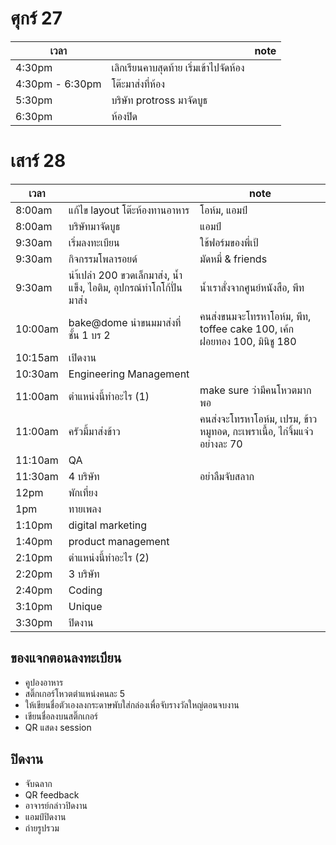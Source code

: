 # ศุกร์ 27
| เวลา | | note |
|---|---|---|
| 4:30pm | เลิกเรียนคาบสุดท้าย เริ่มเข้าไปจัดห้อง | |
| 4:30pm - 6:30pm | โต๊ะมาส่งที่ห้อง | |
| 5:30pm | บริษัท protross มาจัดบูธ | |
| 6:30pm | ห้องปิด | |

# เสาร์ 28
| เวลา | | note |
|---|---|---|
| 8:00am | แก้ไข layout โต๊ะห้องทานอาหาร | โอห์ม, แอมป์ |
| 8:00am | บริษัทมาจัดบูธ | แอมป์ |
| 9:30am | เริ่มลงทะเบียน | ใช้ฟอร์มของพี่เป้ |
| 9:30am | กิจกรรมโพลารอยด์ | มัดหมี่ & friends |
| 9:30am | นำ้เปล่า 200 ขวดเล็กมาส่ง, น้ำแข็ง, ไอติม, อุปกรณ์ทำโกโก้ปั่นมาส่ง  | น้ำเราสั่งจากศูนย์หนังสือ, พีท |
| 10:00am | bake@dome นำขนมมาส่งที่ชั้น 1 บร 2 | คนส่งขนมจะโทรหาโอห์ม, พีท, toffee cake 100, เค้กฝอยทอง 100, มินิชู 180 |
| 10:15am | เปิดงาน | |
| 10:30am | Engineering Management | |
| 11:00am | ตำแหน่งนี้ทำอะไร (1) | make sure ว่ามีคนโหวตมากพอ |
| 11:00am | ครัวมี้มาส่งข้าว | คนส่งจะโทรหาโอห์ม, เปรม, ข้าวหมูทอด, กะเพราเนื้อ, ไก่จิ้มแจ่ว อย่างละ 70 |
| 11:10am | QA | |
| 11:30am | 4 บริษัท | อย่าลืมจับสลาก |
| 12pm | พักเที่ยง | |
| 1pm | ทายเพลง | |
| 1:10pm | digital marketing | |
| 1:40pm | product management | |
| 2:10pm | ตำแหน่งนี้ทำอะไร (2) | |
| 2:20pm | 3 บริษัท | |
| 2:40pm | Coding | |
| 3:10pm | Unique | |
| 3:30pm | ปิดงาน | |

## ของแจกตอนลงทะเบียน
- คูปองอาหาร
- สติ๊กเกอร์โหวตตำแหน่งคนละ 5
- ให้เขียนชื่อตัวเองลงกระดาษพับใส่กล่องเพื่อจับรางวัลใหญ่ตอนจบงาน
- เขียนชื่อลงบนสติ๊กเกอร์
- QR แสดง session 

## ปิดงาน
- จับฉลาก
- QR feedback
- อาจารย์กล่าวปิดงาน
- แอมป์ปิดงาน
- ถ่ายรูปรวม
